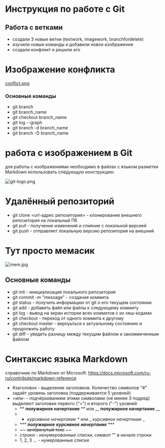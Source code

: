 # Инструкция по работе с Git

## Работа с ветками
* создали 3 новые ветки (textwork, imagework, branchfordelete)
* изучили новые команды и добавили новое изображение
* создали конфликт и решили его
# Изображение конфликта

[conflict.png](conflict.png)

### Основные команды

* git branch
* git branch_name
* git checkout branch_name
* git log --graph
* git branch -d branch_name
* git branch -D branch_name
# работа с изображением в Git

для работы с изображениями необходимо в файлах с языком разметки Markdown использовать следующую конструкцию:

![git-logo.png](git-logo.png)

# Удалённый репозиторий
* git clone <url-адрес репозитория> - клонирование внешнего репозитория на локальный ПК
* git pull - получение изменений и слияние с локальной версией
* git push - отправляет локальную версию репозитория на внешний
# Тут просто мемасик
![mem.jpg](mem.jpg)

## Основные команды
* git init - инициализация локального репозитория
* git commit -m "message" - создание коммита
* git status - получить информацию от git о его текущем состоянии
* git add - добавить файл или файлы к следующему коммиту
* git log - вывод на экран истории всех коммитов с их хеш-кодами
* git checkout - переход от одного коммита к другому
* git checkout master - вернуьться к актуальному состоянию и продолжить работу
* git diff - увидеть разницу между текущим файлом и закоммиченным файлом


# Синтаксис языка Markdown
 справочник по Markdown от Microsoft:
 https://docs.microsoft.com/ru-ru/contribute/markdown-reference

* #заголовок - выделение заголовков. Количество символов "#" задаёт уровень заголовка (поддерживается 5 уровней)
* =или- - подчёркиванием этими символами (не менее 3 подряд) выделяют заголовки первого ("=") и второго ("-") уровней
    * ** **полужирное начертание** ** или __ __полужирное начертание__ __
    * * *курсивное начертание* * или _ _курсивное начертание_ _
    * *** ***полужирное курсивное начертание*** ***
    * ~~ ~~зачёркнутый текс~~ ~~ 
    * *строка - ненумерованные списки, символ "*" в начале строки
    * 1, 2, 3 ... - нумерованные списки